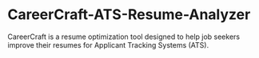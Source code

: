 # CareerCraft-ATS-Resume-Analyzer
CareerCraft is a resume optimization tool designed to help job seekers improve their resumes for Applicant Tracking Systems (ATS). 
